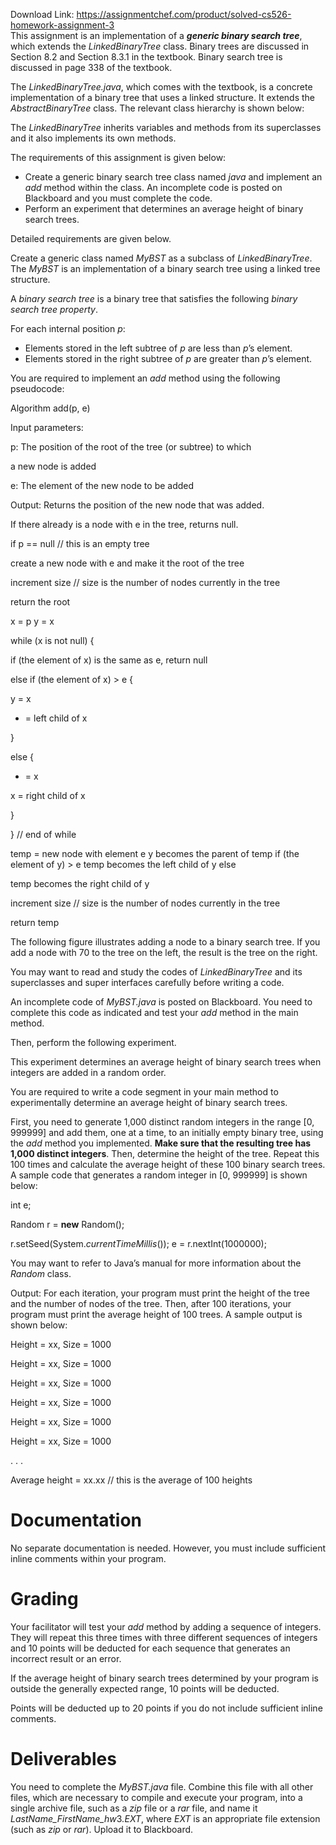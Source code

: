 Download Link: https://assignmentchef.com/product/solved-cs526-homework-assignment-3
<br>
This assignment is an implementation of a <strong><em>generic binary search tree</em></strong>, which extends the <em>LinkedBinaryTree</em> class. Binary trees are discussed in Section 8.2 and Section 8.3.1 in the textbook. Binary search tree is discussed in page 338 of the textbook.




The <em>LinkedBinaryTree.java</em>, which comes with the textbook, is a concrete implementation of a binary tree that uses a linked structure. It extends the <em>AbstractBinaryTree</em> class. The relevant class hierarchy is shown below:










The <em>LinkedBinaryTree</em> inherits variables and methods from its superclasses and it also implements its own methods.




The requirements of this assignment is given below:




<ul>

 <li>Create a generic binary search tree class named <em>java</em> and implement an <em>add</em> method within the class. An incomplete code is posted on Blackboard and you must complete the code.</li>

 <li>Perform an experiment that determines an average height of binary search trees.</li>

</ul>




Detailed requirements are given below.




Create a generic class named <em>MyBST</em> as a subclass of <em>LinkedBinaryTree</em>. The <em>MyBST</em> is an implementation of a binary search tree using a linked tree structure.




A <em>binary search tree</em> is a binary tree that satisfies the following <em>binary search tree property</em>.




For each internal position <em>p</em>:

<ul>

 <li>Elements stored in the left subtree of <em>p</em> are less than <em>p</em>’s element.</li>

 <li>Elements stored in the right subtree of <em>p</em> are greater than <em>p</em>’s element.</li>

</ul>




You are required to implement an <em>add</em> method using the following pseudocode:




Algorithm add(p, e)

Input parameters:

p: The position of the root of the tree (or subtree) to which

a new node is added

e: The element of the new node to be added

Output: Returns the position of the new node that was added.

If there already is a node with e in the tree, returns null.




if p == null // this is an empty tree

create a new node with e and make it the root of the tree

increment size // size is the number of nodes currently in the tree

return the root

x = p y = x

while (x is not null) {

if (the element of x) is the same as e, return null

else if (the element of x) &gt; e {

y = x

<ul>

 <li>= left child of x</li>

</ul>

}

else {

<ul>

 <li>= x</li>

</ul>

x = right child of x

}

} // end of while




temp = new node with element e y becomes the parent of temp if (the element of y) &gt; e   temp becomes the left child of y else

temp becomes the right child of y

increment size // size is the number of nodes currently in the tree

return temp




The following figure illustrates adding a node to a binary search tree. If you add a node with 70 to the tree on the left, the result is the tree on the right.










You may want to read and study the codes of <em>LinkedBinaryTree</em> and its superclasses and super interfaces carefully before writing a code.




An incomplete code of <em>MyBST.java</em> is posted on Blackboard. You need to complete this code as indicated and test your <em>add</em> method in the main method.




Then, perform the following experiment.




This experiment determines an average height of binary search trees when integers are added in a random order.




You are required to write a code segment in your main method to experimentally determine an average height of binary search trees.




First, you need to generate 1,000 distinct random integers in the range [0, 999999] and add them, one at a time, to an initially empty binary tree, using the <em>add</em> method you implemented. <strong>Make sure that the resulting tree has 1,000 distinct integers</strong>. Then, determine the height of the tree. Repeat this 100 times and calculate the average height of these 100 binary search trees. A sample code that generates a random integer in [0, 999999] is shown below:




int e;

Random r = <strong>new</strong> Random();

r.setSeed(System.<em>currentTimeMillis</em>()); e = r.nextInt(1000000);




You may want to refer to Java’s manual for more information about the <em>Random</em> class.




Output: For each iteration, your program must print the height of the tree and the number of nodes of the tree. Then, after 100 iterations, your program must print the average height of 100 trees. A sample output is shown below:




Height = xx, Size = 1000

Height = xx, Size = 1000

Height = xx, Size = 1000

Height = xx, Size = 1000

Height = xx, Size = 1000

Height = xx, Size = 1000




. . .




Average height = xx.xx // this is the average of 100 heights




<h1>Documentation</h1>




No separate documentation is needed. However, you must include sufficient inline comments within your program.




<h1>Grading</h1>




Your facilitator will test your <em>add</em> method by adding a sequence of integers. They will repeat this three times with three different sequences of integers and 10 points will be deducted for each sequence that generates an incorrect result or an error.




If the average height of binary search trees determined by your program is outside the generally expected range, 10 points will be deducted.




Points will be deducted up to 20 points if you do not include sufficient inline comments.




<h1>Deliverables</h1>




You need to complete the <em>MyBST.java</em> file. Combine this file with all other files, which are necessary to compile and execute your program, into a single archive file, such as a <em>zip</em> file or a <em>rar</em> file, and name it <em>LastName_FirstName_hw</em>3<em>.EXT</em>, where <em>EXT</em> is an appropriate file extension (such as <em>zip</em> or <em>rar</em>). Upload it to Blackboard.


